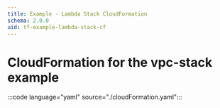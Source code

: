 ```yaml
---
title: Example - Lambda Stack CloudFormation
schema: 2.0.0
uid: tf-example-lambda-stack-cf
---
```

# CloudFormation for the vpc-stack example

:::code language="yaml" source="./cloudFormation.yaml":::